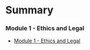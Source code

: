 # Summary

### Module 1 - Ethics and Legal
* [Module 1 - Ethics and Legal](./Module%201%20-%20Ethics%20and%20Legal/README.md)